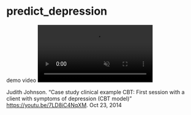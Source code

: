 # predict_depression
demo video
<video src="https://user-images.githubusercontent.com/78842284/230730239-94f70d4a-07d7-4c1e-b520-178ade13d2dd.mp4" playsinline autoplay muted loop></video>

Judith Johnson. “Case study clinical example CBT: First session with a client with symptoms of depression (CBT model)” https://youtu.be/7LD8iC4NqXM. Oct 23, 2014
